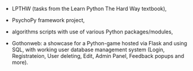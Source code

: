 - LPTHW (tasks from the Learn Python The Hard Way textbook), 

- PsychoPy framework project, 

- algorithms scripts with use of various Python packages/modules, 

- Gothonweb: a showcase for a Python-game hosted via Flask and using SQL, 
    with working user database management system 
    (Login, Registrateion, User deleting, Edit, Admin Panel, Feedback popups and more).
